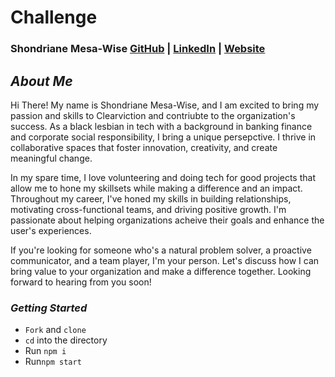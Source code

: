 # Challenge

### Shondriane Mesa-Wise [GitHub](https://github.com/shondriane) | [LinkedIn](https://www.linkedin.com/in/shondriane-mesa-wise/) | [Website]("https://shondriane.com")

## **_About Me_**

Hi There! My name is Shondriane Mesa-Wise, and I am excited to bring my passion and skills to Clearviction and contriubte to the organization's success.
As a black lesbian in tech with a background in banking finance and corporate social responsibility, I bring a unique persepctive.
I thrive in collaborative spaces that foster innovation, creativity, and create meaningful change.

In my spare time, I love volunteering and doing tech for good projects that allow me to hone my skillsets while making a difference and an impact.
Throughout my career, I've honed my skills in building relationships, motivating cross-functional teams, and driving positive growth.
I'm passionate about helping organizations acheive their goals and enhance the user's experiences.

If you're looking for someone who's a natural problem solver, a proactive communicator, and a team player, I'm your person. 
Let's discuss how I can bring value to your organization and make a difference together. 
Looking forward to hearing from you soon!




### **_Getting Started_**
- `Fork` and `clone`
- `cd` into the directory
- Run `npm i`
- Run`npm start`




